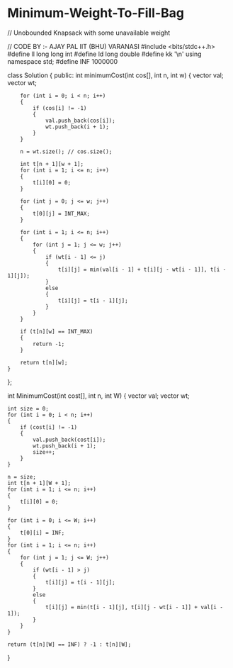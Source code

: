 # Minimum-Weight-To-Fill-Bag
//  Unobounded Knapsack with some unavailable weight

// CODE BY :- AJAY PAL IIT (BHU) VARANASI
#include <bits/stdc++.h>
#define ll long long int
#define ld long double
#define kk '\n'
using namespace std;
#define INF 1000000

class Solution
{
public:
    int minimumCost(int cos[], int n, int w)
    {
        vector<int> val;
        vector<int> wt;

        for (int i = 0; i < n; i++)
        {
            if (cos[i] != -1)
            {
                val.push_back(cos[i]);
                wt.push_back(i + 1);
            }
        }

        n = wt.size(); // cos.size();

        int t[n + 1][w + 1];
        for (int i = 1; i <= n; i++)
        {
            t[i][0] = 0;
        }

        for (int j = 0; j <= w; j++)
        {
            t[0][j] = INT_MAX;
        }

        for (int i = 1; i <= n; i++)
        {
            for (int j = 1; j <= w; j++)
            {
                if (wt[i - 1] <= j)
                {
                    t[i][j] = min(val[i - 1] + t[i][j - wt[i - 1]], t[i - 1][j]);
                }
                else
                {
                    t[i][j] = t[i - 1][j];
                }
            }
        }

        if (t[n][w] == INT_MAX)
        {
            return -1;
        }

        return t[n][w];
    }
};

int MinimumCost(int cost[], int n, int W)
{
    vector<int> val;
    vector<int> wt;

    int size = 0;
    for (int i = 0; i < n; i++)
    {
        if (cost[i] != -1)
        {
            val.push_back(cost[i]);
            wt.push_back(i + 1);
            size++;
        }
    }

    n = size;
    int t[n + 1][W + 1];
    for (int i = 1; i <= n; i++)
    {
        t[i][0] = 0;
    }

    for (int i = 0; i <= W; i++)
    {
        t[0][i] = INF;
    }
    for (int i = 1; i <= n; i++)
    {
        for (int j = 1; j <= W; j++)
        {
            if (wt[i - 1] > j)
            {
                t[i][j] = t[i - 1][j];
            }
            else
            {
                t[i][j] = min(t[i - 1][j], t[i][j - wt[i - 1]] + val[i - 1]);
            }
        }
    }

    return (t[n][W] == INF) ? -1 : t[n][W];
}
